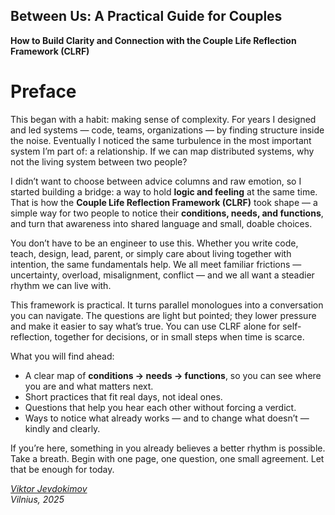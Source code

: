 ## Between Us: A Practical Guide for Couples

**How to Build Clarity and Connection with the Couple Life Reflection Framework (CLRF)**

# Preface

This began with a habit: making sense of complexity. For years I designed and led systems — code, teams, organizations — by finding structure inside the noise. Eventually I noticed the same turbulence in the most important system I’m part of: a relationship. If we can map distributed systems, why not the living system between two people?

I didn’t want to choose between advice columns and raw emotion, so I started building a bridge: a way to hold **logic and feeling** at the same time. That is how the **Couple Life Reflection Framework (CLRF)** took shape — a simple way for two people to notice their **conditions, needs, and functions**, and turn that awareness into shared language and small, doable choices.

You don’t have to be an engineer to use this. Whether you write code, teach, design, lead, parent, or simply care about living together with intention, the same fundamentals help. We all meet familiar frictions — uncertainty, overload, misalignment, conflict — and we all want a steadier rhythm we can live with.

This framework is practical. It turns parallel monologues into a conversation you can navigate. The questions are light but pointed; they lower pressure and make it easier to say what’s true. You can use CLRF alone for self-reflection, together for decisions, or in small steps when time is scarce.

What you will find ahead:

- A clear map of **conditions → needs → functions**, so you can see where you are and what matters next.
- Short practices that fit real days, not ideal ones.
- Questions that help you hear each other without forcing a verdict.
- Ways to notice what already works — and to change what doesn’t — kindly and clearly.

If you’re here, something in you already believes a better rhythm is possible. Take a breath. Begin with one page, one question, one small agreement. Let that be enough for today.

_[Viktor Jevdokimov](https://www.linkedin.com/in/viktor-jevdokimov)_<br/>
_Vilnius, 2025_
